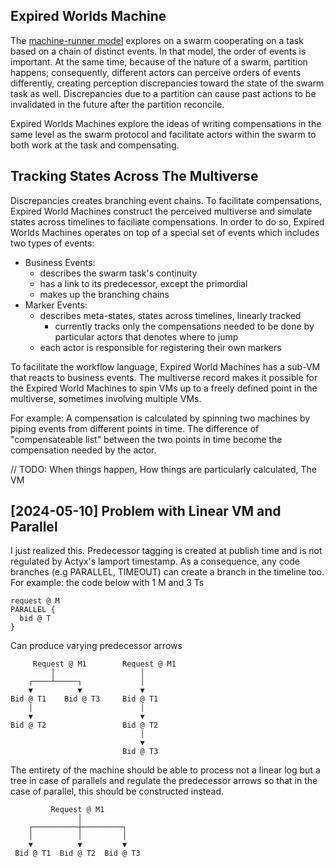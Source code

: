 ## Expired Worlds Machine

The [machine-runner model](https://github.com/Actyx/machines) explores on a swarm cooperating on a task based on a chain of distinct events.
In that model, the order of events is important.
At the same time, because of the nature of a swarm, partition happens;
consequently, different actors can perceive orders of events differently, creating perception discrepancies toward the state of the swarm task as well.
Discrepancies due to a partition can cause past actions to be invalidated in the future after the partition reconcile.

Expired Worlds Machines explore the ideas of writing compensations in the same level as the swarm protocol and facilitate actors within the swarm to both work at the task and compensating.

## Tracking States Across The Multiverse

Discrepancies creates branching event chains.
To facilitate compensations, Expired World Machines construct the perceived multiverse and simulate states across timelines to faciliate compensations.
In order to do so, Expired Worlds Machines operates on top of a special set of events which includes two types of events:

- Business Events:
  - describes the swarm task's continuity
  - has a link to its predecessor, except the primordial
  - makes up the branching chains
- Marker Events:
  - describes meta-states, states across timelines, linearly tracked
    - currently tracks only the compensations needed to be done by particular actors that denotes where to jump
  - each actor is responsible for registering their own markers

To facilitate the workflow language, Expired World Machines has a sub-VM that reacts to business events.
The multiverse record makes it possible for the Expired World Machines to spin VMs up to a freely defined point in the multiverse,
sometimes involving multiple VMs.

For example: 
A compensation is calculated by spinning two machines by piping events from different points in time.
The difference of "compensateable list" between the two points in time become the compensation needed by the actor.

// TODO: When things happen, How things are particularly calculated, The VM

## [2024-05-10] Problem with Linear VM and Parallel

I just realized this.
Predecessor tagging is created at publish time and is not regulated by Actyx's lamport timestamp. As a consequence, any code branches (e.g PARALLEL, TIMEOUT) can create a branch in the timeline too. For example:
the code below with 1 M and 3 Ts
```
request @ M
PARALLEL {
  bid @ T
}
```

Can produce varying predecessor arrows

```
     Request @ M1        Request @ M1 
         │                   │        
    ┌────┴─────┐             │        
    ▼          ▼             ▼        
Bid @ T1    Bid @ T3     Bid @ T1     
    │                        │        
    ▼                        ▼        
Bid @ T2                 Bid @ T2     
                             │        
                             ▼        
                         Bid @ T3     
```

The entirety of the machine should be able to process not a linear log but a tree in case of parallels and regulate the predecessor arrows so that in the case of parallel, this should be constructed instead.

```
         Request @ M1         
               │              
    ┌──────────┼─────────┐    
    │          │         │    
    ▼          ▼         ▼    
 Bid @ T1  Bid @ T2  Bid @ T3 
```